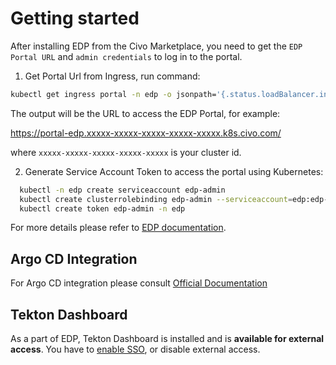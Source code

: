# Getting started

After installing EDP from the Civo Marketplace, you need to get the `EDP Portal URL` and `admin credentials` to log in to the portal.

1. Get Portal Url from Ingress, run command:

```bash
kubectl get ingress portal -n edp -o jsonpath='{.status.loadBalancer.ingress[0].hostname}'
```

The output will be the URL to access the EDP Portal, for example:

https://portal-edp.xxxxx-xxxxx-xxxxx-xxxxx-xxxxx.k8s.civo.com/

where `xxxxx-xxxxx-xxxxx-xxxxx-xxxxx` is your cluster id.

2. Generate Service Account Token to access the portal using Kubernetes:

```bash
  kubectl -n edp create serviceaccount edp-admin
  kubectl create clusterrolebinding edp-admin --serviceaccount=edp:edp-admin --clusterrole=cluster-admin
  kubectl create token edp-admin -n edp
```

For more details please refer to [EDP documentation](https://epam.github.io/edp-install/quick-start/platform-installation/).

## Argo CD Integration

For Argo CD integration please consult [Official Documentation](https://epam.github.io/edp-install/quick-start/integrate-argocd/)

## Tekton Dashboard

As a part of EDP, Tekton Dashboard is installed and is **available for external access**. You have to [enable SSO](https://epam.github.io/edp-install/operator-guide/oauth2-proxy/), or disable external access.
